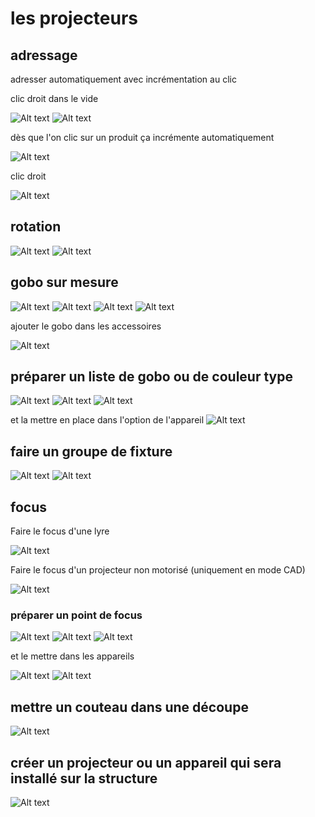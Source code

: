 # les projecteurs

## adressage
adresser automatiquement avec incrémentation au clic

clic droit dans le vide

![Alt text](../images/2024-01-27_12h49_18.png)
![Alt text](../images/2024-01-27_12h49_27.png)

dès que l'on clic sur un produit ça incrémente automatiquement

![Alt text](../images/2024-01-27_12h50_20.png)

clic droit

![Alt text](../images/2024-01-27_12h50_40.png)

## rotation
![Alt text](../images/2024-01-27_13h02_22.png)
![Alt text](../images/2024-01-27_13h02_29.png)

## gobo sur mesure

![Alt text](../images/2024-01-27_13h04_48.png)
![Alt text](../images/2024-01-27_13h05_17.png)
![Alt text](../images/2024-01-27_13h05_24.png)
![Alt text](../images/2024-01-27_13h06_05.png)

ajouter le gobo dans les accessoires

![Alt text](../images/2024-01-27_13h07_08.png)

## préparer un liste de gobo ou de couleur type

![Alt text](../images/2024-01-27_13h08_37.png)
![Alt text](../images/2024-01-27_13h08_42.png)
![Alt text](../images/2024-01-27_13h09_05.png)

et la mettre en place dans l'option de l'appareil
![Alt text](../images/2024-01-27_13h10_47.png)

## faire un groupe de fixture

![Alt text](../images/2024-01-27_13h16_24.png)
![Alt text](../images/2024-01-27_13h17_20.png)

## focus

Faire le focus d'une lyre

![Alt text](../images/IMG_1041.JPEG)

Faire le focus d'un projecteur non motorisé (uniquement en mode CAD)

![Alt text](../images/2024-01-27_05h38_06.png)

### préparer un point de focus

![Alt text](../images/2024-01-27_13h15_18.png)
![Alt text](../images/2024-01-27_13h15_23.png)
![Alt text](../images/2024-01-27_13h15_34.png)

et le mettre dans les appareils

![Alt text](../images/2024-01-27_13h17_58.png)
![Alt text](../images/2024-01-27_13h18_28.png)

## mettre un couteau dans une découpe

![Alt text](../images/2024-01-27_13h21_10.png)

## créer un projecteur ou un appareil qui sera installé sur la structure

![Alt text](../images/2024-01-30_07h27_51.png)
